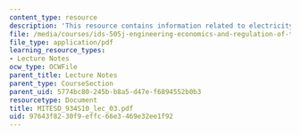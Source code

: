 ```yaml
---
content_type: resource
description: 'This resource contains information related to electricity production.  '
file: /media/courses/ids-505j-engineering-economics-and-regulation-of-the-electric-power-sector-spring-2010/97643f8230f9effc66e3469e32ee1f92_MITESD_934S10_lec_03.pdf
file_type: application/pdf
learning_resource_types:
- Lecture Notes
ocw_type: OCWFile
parent_title: Lecture Notes
parent_type: CourseSection
parent_uid: 5774bc80-245b-b8a5-d47e-f6894552b0b3
resourcetype: Document
title: MITESD_934S10_lec_03.pdf
uid: 97643f82-30f9-effc-66e3-469e32ee1f92
---
```

